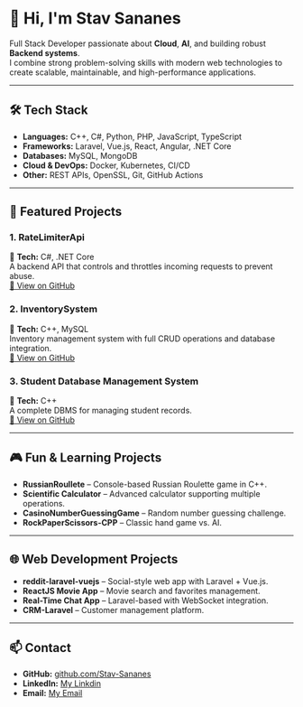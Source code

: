 # 👋 Hi, I'm Stav Sananes

Full Stack Developer passionate about **Cloud**, **AI**, and building robust **Backend systems**.  
I combine strong problem-solving skills with modern web technologies to create scalable, maintainable, and high-performance applications.

---

## 🛠 Tech Stack
- **Languages:** C++, C#, Python, PHP, JavaScript, TypeScript
- **Frameworks:** Laravel, Vue.js, React, Angular, .NET Core
- **Databases:** MySQL, MongoDB
- **Cloud & DevOps:** Docker, Kubernetes, CI/CD
- **Other:** REST APIs, OpenSSL, Git, GitHub Actions

---

## 🚀 Featured Projects

### 1. **RateLimiterApi**
🔹 **Tech:** C#, .NET Core  
A backend API that controls and throttles incoming requests to prevent abuse.  
[🔗 View on GitHub](https://github.com/Stav-Sananes/RateLimiterApi)

### 2. **InventorySystem**
🔹 **Tech:** C++, MySQL  
Inventory management system with full CRUD operations and database integration.  
[🔗 View on GitHub](https://github.com/Stav-Sananes/InventorySystem)

### 3. **Student Database Management System**
🔹 **Tech:** C++  
A complete DBMS for managing student records.  
[🔗 View on GitHub](https://github.com/Stav-Sananes/Student-Database-Management-System)

---

## 🎮 Fun & Learning Projects
- **RussianRoullete** – Console-based Russian Roulette game in C++.  
- **Scientific Calculator** – Advanced calculator supporting multiple operations.  
- **CasinoNumberGuessingGame** – Random number guessing challenge.  
- **RockPaperScissors-CPP** – Classic hand game vs. AI.

---

## 🌐 Web Development Projects
- **reddit-laravel-vuejs** – Social-style web app with Laravel + Vue.js.  
- **ReactJS Movie App** – Movie search and favorites management.  
- **Real-Time Chat App** – Laravel-based with WebSocket integration.  
- **CRM-Laravel** – Customer management platform.

---

## 📫 Contact
- **GitHub:** [github.com/Stav-Sananes](https://github.com/Stav-Sananes)
- **LinkedIn:** [My Linkdin](https://www.linkedin.com/in/stav-s-2b32121a7/)
- **Email:** [My Email](mailto:stav.s2020@gmail.com)

